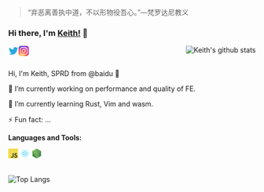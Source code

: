 > “弃恶离善执中道，不以形物役吾心。”—梵罗达尼教义

### Hi there, I'm [Keith!](https://xkeith.tech) 👋


<a href="https://github.com/anuraghazra/github-readme-stats"><img align="right" src="https://github-readme-stats.vercel.app/api?username=XXXMrG&show_icons=true&theme=cobalt" alt="Keith's github stats" /></a>

</a>
<a href="https://twitter.com/XXMr_GG">
  <img align="left" alt="Keith | Twitter" width="21px" src="https://raw.githubusercontent.com/XXXMrG/XXXMrG/master/assets/twitter.svg" />
</a>
<a href="https://www.instagram.com/x_x_keith">
  <img align="left" alt="Keith's ig" width="21px" src="https://raw.githubusercontent.com/XXXMrG/XXXMrG/master/assets/in.svg" />
</a>

<br />
<br />

Hi, I'm Keith, SPRD from @baidu 🧐

🔭  I’m currently working on performance and quality of FE.


🌱  I’m currently learning Rust, Vim and wasm.


⚡   Fun fact: ...


**Languages and Tools:**  

<code><img height="20" src="https://raw.githubusercontent.com/github/explore/80688e429a7d4ef2fca1e82350fe8e3517d3494d/topics/javascript/javascript.png"></code>
<code><img height="20" src="https://raw.githubusercontent.com/github/explore/80688e429a7d4ef2fca1e82350fe8e3517d3494d/topics/react/react.png"></code>
<code><img height="20" src="https://raw.githubusercontent.com/github/explore/80688e429a7d4ef2fca1e82350fe8e3517d3494d/topics/nodejs/nodejs.png"></code>

<br />

<img src="https://github-readme-stats.vercel.app/api/top-langs/?username=XXXMrG&layout=compact" alt="Top Langs"/>
